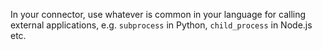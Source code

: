 In your connector, use whatever is common in your language for calling external applications, e.g. `subprocess` in Python, `child_process` in Node.js etc.
